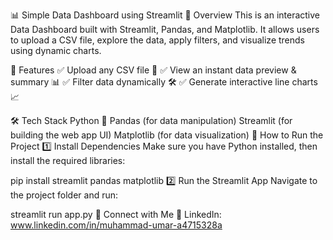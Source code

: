 📊 Simple Data Dashboard using Streamlit 🚀
Overview
This is an interactive Data Dashboard built with Streamlit, Pandas, and Matplotlib. It allows users to upload a CSV file, explore the data, apply filters, and visualize trends using dynamic charts.

🔹 Features
✅ Upload any CSV file 📂
✅ View an instant data preview & summary 📊
✅ Filter data dynamically 🛠️
✅ Generate interactive line charts 📈

🛠️ Tech Stack
Python 🐍
Pandas (for data manipulation)
Streamlit (for building the web app UI)
Matplotlib (for data visualization)
🚀 How to Run the Project
1️⃣ Install Dependencies
Make sure you have Python installed, then install the required libraries:

pip install streamlit pandas matplotlib
2️⃣ Run the Streamlit App
Navigate to the project folder and run:

streamlit run app.py
🔗 Connect with Me
📌 LinkedIn: www.linkedin.com/in/muhammad-umar-a4715328a

